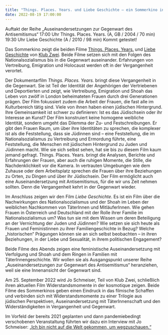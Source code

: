 ```yaml
---
title: "Things. Places. Years. und Liebe Geschichte – ein Sommerkino in der kosmotique"
date: 2022-08-19 17:00:00
---
```

Auftakt der Reihe „Auseinandersetzungen zur Gegenwart des Antisemitismus“
17:00 Uhr Things. Places. Years. (A, GB / 2004 / 70 min)
19:30 Uhr Liebe Geschichte (A / 2010 / 98 min)
Kommt getestet!

Das Sommerkino zeigt die beiden Filme [Things. Places. Years.](https://www.sixpackfilm.com/de/catalogue/1238/) und [Liebe Geschichte](https://dok.at/film/liebe-geschichte/) von [Klub Zwei](http://www.klubzwei.at/). Beide Filme setzen sich mit den Folgen des Nationalsozialismus bis in die Gegenwart auseinander. Erfahrungen von Vertreibung, Emigration und Holocaust werden oft in der Vergangenheit verortet.

Der Dokumentarfilm *Things. Places. Years.* bringt diese Vergangenheit in die Gegenwart. Sie ist Teil der Identität der Angehörigen der Vertriebenen und Deportierten und zeigt, wie Vertreibung, Emigration und Shoah das Leben von zwölf in London beheimateten Frauen durch drei Generationen prägen. Der Film fokussiert zudem die Arbeit der Frauen, die fast alle im Kulturbereich tätig sind. Viele von ihnen haben einen jüdischen Hintergrund. Ihre Gemeinsamkeit ist schwer zu definieren: Ist es das Jüdischsein oder ihr Interesse an Kunst? Der Film konstruiert keine homogene weibliche Identität, sondern umgeht das Dilemma der Zu- und Festschreibungen. Er gibt den Frauen Raum, um über ihre Identitäten zu sprechen, die komplexer ist als die Feststellung, dass sie Jüdinnen sind – eine Feststellung, die im Nationalsozialismus zu Vertreibung und Ermordung führte, eine Feststellung, die Menschen mit jüdischem Hintergrund zu Juden und Jüdinnen macht. Wie sie sich selbst sehen, hat sie bis zu diesem Film kaum jemand gefragt. Things. Places. Years. bringt die Analysen, Berichte und Erfahrungen der Frauen, aber auch die ruhigen Momente, die Stille, die Nachdenklichkeit vor die Kamera. In vertrauten Umgebungen wie dem Zuhause oder dem Arbeitsplatz sprechen die Frauen über ihre Beziehungen zu Orten, zu Dingen und über ihr Jüdischsein. Der Film ermöglicht auch eine Auseinandersetzung mit Antisemitismus, für die wir uns Zeit nehmen sollten. Denn die Vergangenheit kehrt in der Gegenwart wieder.

Im Anschluss zeigen wir den Film *Liebe Geschichte*. Es ist ein Film über die Nachwirkungen des Nationalsozialismus und der Shoah im Leben der weiblichen Nachkommen von TäterInnen und MitläuferInnen. Wie gehen Frauen in Österreich und Deutschland mit der Rolle ihrer Familie im Nationalsozialismus um? Was tun sie mit dem Wissen um deren Beteiligung an der Vernichtung der Juden und Jüdinnen? Wie setzen sie sich heute als Frauen und Feministinnen zu ihrer Familiengeschichte in Bezug? Welche „historischen“ Prägungen können sie an sich selbst beobachten – in ihren Beziehungen, in der Liebe und Sexualität, in ihrem politischen Engagement?

Beide Filme des Abends zeigen eine feministische Auseinandersetzung mit Verfolgung und Shoah und dem Ringen in Familien mit TäterInnengeschichte. Wir wollen sie als Ausgangspunkt unserer Reihe „Auseinandersetzungen zur Gegenwart des Antisemitismus“ heranziehen, weil sie eine Innenansicht der Gegenwart sind.

Am 25. September 2022 wird Jo Schmeiser, Teil von Klub Zwei, schließlich ihren aktuellen Film Widerstandsmomente in der kosmotique zeigen. Beide Filme des Sommerkinos geben einen Eindruck in das filmische Schaffen und verbinden sich mit Widerstandsmomente zu einer Trilogie aus jüdischen Perspektiven, Auseinandersetzung mit TäterInnenschaft und den Widerständigkeiten in Vergangenheit und Gegenwart.

Im Vorfeld der bereits 2021 geplanten und dann pandemiebedingt verschobenen Veranstaltung führten wir dazu ein Interview mit Jo Schmeiser: [„Ich bin nicht auf die Welt gekommen, um wegzuschauen.“](http://kosmotique.org/texts/2021-10-27-Widerstandsmomente-Interview.html)
